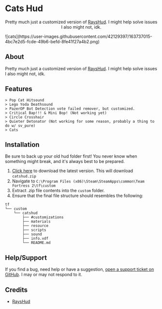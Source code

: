 <!-- TITLE -->
# Cats Hud
<p align="center">
  <p align="center">
    Pretty much just a customized version of <a href="https://github.com/raysfire/rayshud">RaysHud</a>. I might help solve issues I also might not, idk.
  </p>
</p>
![cats](https://user-images.githubusercontent.com/42129397/163737015-4bc7e2d5-fcde-49b6-befd-8fe41f27a4b2.png)

About
-------

Pretty much just a customized version of <a href="https://github.com/raysfire/rayshud">RaysHud</a>. I might help solve issues I also might not, idk.

Features
-------
```
> Pop Cat Hitsound
> Lego Yoda Deathsound
> PazerOP Bot Detection vote failed remover, but customized.
> Critical Bap!!! & Mini Bop! (Not working yet)
> Circle Crosshair
> Quieter Detonator (Not working for some reason, probably a thing to do w/ sv_pure)
> Cats
```

Installation
--------

Be sure to back up your old hud folder first! You never know when something might break, and it's always best to be prepared.

1. [Click here][download-link] to download the latest version. This will download `catshud.zip`
2. Navigate to `C:\Program Files (x86)\Steam\SteamApps\common\Team Fortress 2\tf\custom`
3. Extract .zip file contents into the `custom` folder.
4. Ensure that the final file structure should resembles the following:
```
tf
└── custom
    └── catshud
        ├── #customizations
        ├── materials
        ├── resource
        ├── scripts
        ├── sound
        ├── info.vdf
        └── README.md
```

Help/Support
--------
If you find a bug, need help or have a suggestion, [open a support ticket on GitHub][issues-link]. I may or may not respond to it.

Credits
--------
* [RaysHud](https://github.com/raysfire/rayshud/blob/master/README.md)

<!-- LINKS -->
[download-link]: https://github.com/Cats1337/CatsHud/archive/catshud.zip
[issues-link]: https://github.com/Cats1337/CatsHud/issues/new
